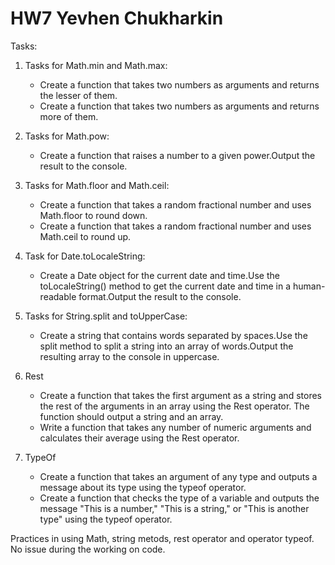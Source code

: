 # HW7 Yevhen Chukharkin
  
Tasks: 

1) Tasks for Math.min and Math.max:
    * Create a function that takes two numbers as arguments and returns the lesser of them.
    *  Create a function that takes two numbers as arguments and returns more of them.


2) Tasks for Math.pow:
    * Create a function that raises a number to a given power.Output the result to the console.


3) Tasks for Math.floor and Math.ceil:
    * Create a function that takes a random fractional number and uses Math.floor to round down.
    * Create a function that takes a random fractional number and uses Math.ceil to round up.


4) Task for Date.toLocaleString:
    * Create a Date object for the current date and time.Use the toLocaleString() method to get the current date and time in a human-readable  format.Output the result to the console.


5) Tasks for String.split and toUpperCase:
    * Create a string that contains words separated by spaces.Use the split method to split a string into an array of words.Output the resulting array to the console in uppercase.

6) Rest
    * Create a function that takes the first argument as a string and stores the rest of the arguments in an array using the Rest operator. The function should output a string and an array.
    * Write a function that takes any number of numeric arguments and calculates their average using the Rest operator.

7) TypeOf
    * Create a function that takes an argument of any type and outputs a message about its type using the typeof operator.
    * Create a function that checks the type of a variable and outputs the message "This is a number," "This is a string," or "This is another type" using the typeof operator.


Practices in using Math, string metods, rest operator and operator typeof.
No issue during the working on code.    
